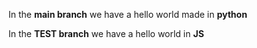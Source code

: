 In the **main branch** we have a hello world made in **python**

In the **TEST branch** we have a hello world in **JS**
